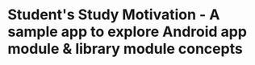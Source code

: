 # Student's Study Motivation - A sample app to explore Android app module & library module concepts


